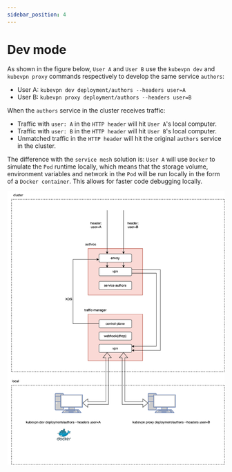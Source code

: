 ```yaml
---
sidebar_position: 4
---
```


# Dev mode

As shown in the figure below, `User A` and `User B` use the `kubevpn dev` and `kubevpn proxy` commands respectively to
develop the same service `authors`:

- User A: `kubevpn dev deployment/authors --headers user=A`
- User B: `kubevpn proxy deployment/authors --headers user=B`

When the `authors` service in the cluster receives traffic:

- Traffic with `user: A` in the `HTTP header` will hit `User A`'s local computer.
- Traffic with `user: B` in the `HTTP header` will hit `User B`'s local computer.
- Unmatched traffic in the `HTTP header` will hit the original `authors` service in the cluster.

The difference with the `service mesh` solution is: `User A` will use `Docker` to simulate the `Pod` runtime locally,
which means that the storage volume, environment variables and network in the `Pod` will be run locally in the form of
a `Docker container`. This allows for faster code debugging locally.

![dev.svg](dev.svg)